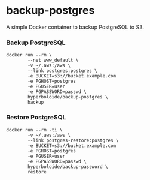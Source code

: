 # backup-postgres
A simple Docker container to backup PostgreSQL to S3.

### Backup PostgreSQL

```
docker run --rm \
        --net www_default \
        -v ~/.aws:/aws \
        --link postgres:postgres \
        -e BUCKET=s3://bucket.example.com
        -e PGHOST=postgres
        -e PGUSER=user
        -e PGPASSWORD=passwd \
        hyperboloide/backup-postgres \
        backup
```

### Restore PostgreSQL

```
docker run --rm -ti \
        -v ~/.aws:/aws \
        --link postgres-restore:postgres \
        -e BUCKET=s3://bucket.example.com
        -e PGHOST=postgres
        -e PGUSER=user
        -e PGPASSWORD=passwd \
        hyperboloide/backup-password \
        restore
```
